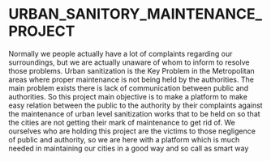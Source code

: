 # URBAN_SANITORY_MAINTENANCE_PROJECT
Normally we people actually have a lot of complaints regarding our surroundings, but  we are actually unaware of whom to inform to resolve those problems. Urban sanitization  is the Key Problem in the Metropolitan areas where proper maintenance is not being held  by the authorities. The main problem exists there is lack of communication between  public and authorities. So this project main objective is to make a platform to make easy relation between  the public to the authority by their complaints against the maintenance of urban level  sanitization works that to be held on so that the cities are not getting their mark of  maintenance to get rid of. We ourselves who are holding this project are the victims to those negligence of  public and authority, so we are here with a platform which is much needed in maintaining  our cities in a good way and so call as smart way
